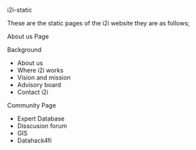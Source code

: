 i2i-static

These are the static pages of the i2i website they are as follows;

About us Page

Background
- About us
- Where i2i works
- Vision and mission
- Advisory board
- Contact i2i

Community Page
- Expert Database
- Disscusion forum
- GIS
- Datahack4fi
